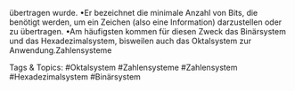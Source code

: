 übertragen wurde. 
•Er bezeichnet die minimale Anzahl von Bits, die benötigt werden, um ein Zeichen (also eine Information) 
darzustellen oder zu übertragen. 
•Am häufigsten kommen für diesen Zweck das Binärsystem und das Hexadezimalsystem, bisweilen auch das 
Oktalsystem zur Anwendung.Zahlensysteme

   Tags & Topics:
   #Oktalsystem
   #Zahlensysteme
   #Zahlensystem
   #Hexadezimalsystem
   #Binärsystem